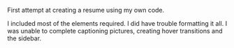 First attempt at creating a resume using my own code.

I included most of the elements required. I did have trouble formatting it all. I was unable to complete captioning pictures, creating hover transitions and the sidebar.
